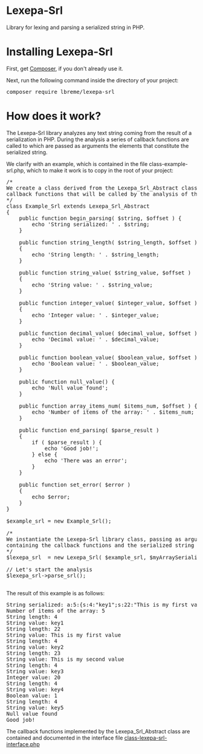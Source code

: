 # Lexepa-Srl
Library for lexing and parsing a serialized string in PHP.

<h1>Installing Lexepa-Srl</h1>
<p>First, get <a href="https://getcomposer.org/download/">Composer</a>, if you don't already use it.</p>
<p>Next, run the following command inside the directory of your project:</p>
<pre>composer require lbreme/lexepa-srl</pre>

<h1>How does it work?</h1>
<p>The Lexepa-Srl library analyzes any text string coming from the result of a serialization in PHP. During the analysis a series of callback functions are called to which are passed as arguments the elements that constitute the serialized string.</p>

<p>We clarify with an example, which is contained in the file class-example-srl.php, which to make it work is to copy in the root of your project:</p>

<pre>
/* 
We create a class derived from the Lexepa_Srl_Abstract class, which implements all the 
callback functions that will be called by the analysis of the serialized string
*/
class Example_Srl extends Lexepa_Srl_Abstract
{
	public function begin_parsing( $string, $offset ) {
		echo 'String serialized: ' . $string;
	}

	public function string_length( $string_length, $offset )
	{
		echo 'String length: ' . $string_length;
	}

	public function string_value( $string_value, $offset )
	{
		echo 'String value: ' . $string_value;
	}

	public function integer_value( $integer_value, $offset )
	{
		echo 'Integer value: ' . $integer_value;
	}

	public function decimal_value( $decimal_value, $offset ) {
		echo 'Decimal value: ' . $decimal_value;
	}

	public function boolean_value( $boolean_value, $offset ) {
		echo 'Boolean value: ' . $boolean_value;
	}

	public function null_value() {
		echo 'Null value found';
	}

	public function array_items_num( $items_num, $offset ) {
		echo 'Number of items of the array: ' . $items_num;
	}

	public function end_parsing( $parse_result )
	{
		if ( $parse_result ) {
			echo 'Good job!';
		} else {
			echo 'There was an error';
		}
	}

	public function set_error( $error )
	{
		echo $error;
	}
}

$example_srl = new Example_Srl();

/*
We instantiate the Lexepa-Srl library class, passing as arguments the $example_srl object 
containing the callback functions and the serialized string
*/
$lexepa_srl  = new Lexepa_Srl( $example_srl, $myArraySerialized );

// Let's start the analysis
$lexepa_srl->parse_srl();

</pre>

<p>The result of this example is as follows:</p>

<pre>
String serialized: a:5:{s:4:"key1";s:22:"This is my first value";s:4:"key2";s:23:"This is my second value";s:4:"key3";i:20;s:4:"key4";b:1;s:4:"key5";N;}
Number of items of the array: 5
String length: 4
String value: key1
String length: 22
String value: This is my first value
String length: 4
String value: key2
String length: 23
String value: This is my second value
String length: 4
String value: key3
Integer value: 20
String length: 4
String value: key4
Boolean value: 1
String length: 4
String value: key5
Null value found
Good job!
</pre>

<p>The callback functions implemented by the Lexepa_Srl_Abstract class are contained and documented in the interface file <a href="https://github.com/lbreme/lexepa-srl/src/class-lexepa-srl-interface.php">class-lexepa-srl-interface.php</a></p>
